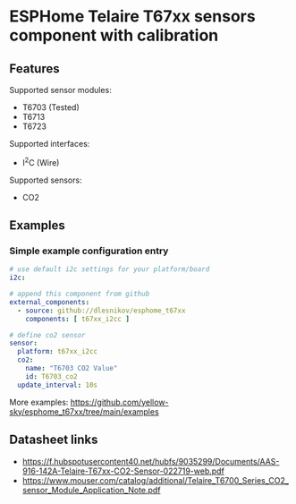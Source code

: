 # ESPHome Telaire T67xx sensors component with calibration

## Features

Supported sensor modules:
- T6703 (Tested)
- T6713
- T6723

Supported interfaces:
- I<sup>2</sup>C (Wire)

Supported sensors:
- CO2

## Examples

### Simple example configuration entry

```yaml
# use default i2c settings for your platform/board
i2c:

# append this component from github
external_components:
  - source: github://dlesnikov/esphome_t67xx
    components: [ t67xx_i2cc ]

# define co2 sensor
sensor:
  platform: t67xx_i2cc
  co2:
    name: "T6703 CO2 Value"
    id: T6703_co2
  update_interval: 10s
```
More examples: https://github.com/yellow-sky/esphome_t67xx/tree/main/examples

## Datasheet links
- https://f.hubspotusercontent40.net/hubfs/9035299/Documents/AAS-916-142A-Telaire-T67xx-CO2-Sensor-022719-web.pdf
- https://www.mouser.com/catalog/additional/Telaire_T6700_Series_CO2_sensor_Module_Application_Note.pdf